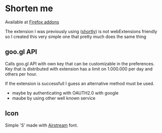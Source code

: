 # Shorten me

Available at [Firefox addons](https://addons.mozilla.org/en-US/firefox/addon/shorten_me/)

The extension I was previously using ([shortly](https://github.com/aloshbennett/shortly)) is
not webExtensions friendly so I created this very simple one that pretty much
does the same thing

## goo.gl API

Calls goo.gl API with own key that can be customizable in the preferences. Key
that is distributed with extension has a limit on 1.000.000 per day and others
per hour.

If the extension is successfull I guess an alternative method must be used.

- maybe by authenticating with OAUTH2.0 with google
- maube by using other well known service

## Icon

Simple 'S' made with [Airstream](https://www.fontsquirrel.com/fonts/Airstream) font.
